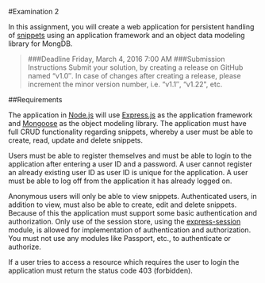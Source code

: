 #Examination 2

In this assignment, you will create a web application for persistent handling of [snippets](https://en.wikipedia.org/wiki/Snippet_(programming)) using an application framework and an object data modeling library for MongDB.

>###Deadline
Friday, March 4, 2016 7:00 AM 
###Submission Instructions
Submit your solution, by creating a release on GitHub named “v1.0″. In case of changes after creating a release, please increment the minor version number, i.e. “v1.1″, “v1.22", etc.

##Requirements

The application in [Node.js](https://nodejs.org/en/) will use [Express.js](http://expressjs.com/) as the application  framework and [Mongoose](http://mongoosejs.com/) as  the object modeling library. The application must have full CRUD functionality regarding snippets, whereby a user must be able to create, read, update and delete snippets.

Users must be able to register themselves and must be able to login to the application after entering a user ID and a password. A user cannot register an already existing user ID as user ID is unique for the application. A user must be able to log off from the application it has already logged on.

Anonymous users will only be able to view snippets. Authenticated users, in addition to view, must also be able to create, edit and delete snippets.  Because of this the application must support some basic authentication and authorization. Only use of the session store, using the [express-session](https://github.com/expressjs/session) module, is allowed for implementation of authentication and authorization. You must not use any modules like Passport, etc., to authenticate or authorize.

If a user tries to access a resource which requires the user to login the application must return the status code 403 (forbidden).
